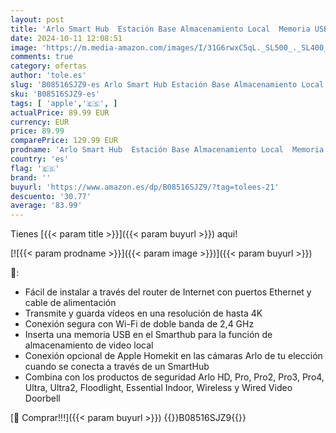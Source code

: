 ```yaml
---
layout: post
title: 'Arlo Smart Hub  Estación Base Almacenamiento Local  Memoria USB  WiFi 2 4 Y 5 GHz  SmartHub  Compatible Con Arlo Cámaras Y Videoporteros  Conectividad Apple HomeKit  Cable Ethernet  VMB4540'
date: 2024-10-11 12:08:51
image: 'https://m.media-amazon.com/images/I/31G6rwxC5qL._SL500_._SL400_.jpg'
comments: true
category: ofertas
author: 'tole.es'
slug: 'B08516SJZ9-es Arlo Smart Hub Estación Base Almacenamiento Local Memoria...'
sku: 'B08516SJZ9-es'
tags: [ 'apple','🇪🇸', ]
actualPrice: 89.99 EUR
currency: EUR
price: 89.99
comparePrice: 129.99 EUR
prodname: 'Arlo Smart Hub  Estación Base Almacenamiento Local  Memoria USB  WiFi 2 4 Y 5 GHz  SmartHub  Compatible Con Arlo Cámaras Y Videoporteros  Conectividad Apple HomeKit  Cable Ethernet  VMB4540'
country: 'es'
flag: '🇪🇸'
brand: ''
buyurl: 'https://www.amazon.es/dp/B08516SJZ9/?tag=tolees-21'
descuento: '30.77'
average: '83.99'
---
```


Tienes [{{< param title >}}]({{< param buyurl >}}) aqui!

[![{{< param prodname >}}]({{< param image >}})]({{< param buyurl >}})

🔎:

- Fácil de instalar a través del router de Internet con puertos Ethernet y cable de alimentación
- Transmite y guarda vídeos en una resolución de hasta 4K
- Conexión segura con Wi-Fi de doble banda de 2,4 GHz
- Inserta una memoria USB en el Smarthub para la función de almacenamiento de video local
- Conexión opcional de Apple Homekit en las cámaras Arlo de tu elección cuando se conecta a través de un SmartHub
- Combina con los productos de seguridad Arlo HD, Pro, Pro2, Pro3, Pro4, Ultra, Ultra2, Floodlight, Essential Indoor, Wireless y Wired Video Doorbell

[🛒 Comprar!!!]({{< param buyurl >}})
{{<world>}}B08516SJZ9{{</world>}}
